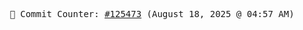 <p align="center">
    <samp>
        📮 Commit Counter: <a href="https://github.com/Javascript-void0/Javascript-void0/commits/main">#125473</a> (August 18, 2025 @ 04:57 AM)
    </samp>
</p>
